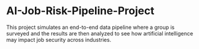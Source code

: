# AI-Job-Risk-Pipeline-Project
This project simulates an end-to-end data pipeline where a group is surveyed and the results are then analyzed to see how artificial intelligence may impact job security across industries.
